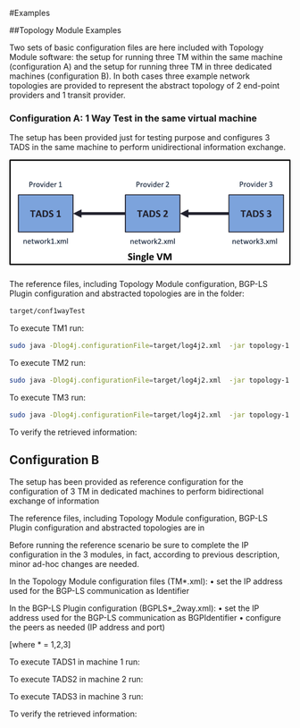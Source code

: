 #Examples 

##Topology Module Examples

Two sets of basic configuration files are here included with Topology Module software: the setup for running three TM within the same machine (configuration A) and the setup for running three TM in three dedicated machines (configuration B). In both cases three example network topologies are provided to represent the abstract topology of 2 end-point providers and 1 transit provider.

### Configuration A: 1 Way Test in the same virtual machine

The setup has been provided just for testing purpose and configures 3 TADS in the same machine to perform unidirectional information exchange.

![1WayTest](figures/1wayTest.png?raw=true "Test with 3 TM")

The reference files, including Topology Module configuration, BGP-LS Plugin configuration and abstracted topologies are in the folder:
  ```bash
target/conf1wayTest
  ```

To execute TM1 run:
  ```bash
  sudo java -Dlog4j.configurationFile=target/log4j2.xml  -jar topology-1.3.2-shaded.jar target/conf1wayTest/TM1.xml
  ```

To execute TM2 run:
   ```bash
 sudo java -Dlog4j.configurationFile=target/log4j2.xml  -jar topology-1.3.2-shaded.jar target/conf1wayTest/TM2.xml
  ```

To execute TM3 run:
   ```bash
 sudo java -Dlog4j.configurationFile=target/log4j2.xml  -jar topology-1.3.2-shaded.jar target/conf1wayTest/TM3.xml
  ```

To verify the retrieved information:
  
## Configuration B
The setup has been provided as reference configuration for the configuration of 3 TM in dedicated machines to perform bidirectional exchange of information 

The reference files, including Topology Module configuration, BGP-LS Plugin configuration and abstracted topologies are in
 

Before running the reference scenario be sure to complete the IP configuration in the 3 modules, in fact, according to previous description, minor ad-hoc changes are needed.

In the Topology Module configuration files (TM*.xml): 
•	set the IP address used for the BGP-LS communication as Identifier

In the BGP-LS Plugin configuration (BGPLS*_2way.xml):
•	set the IP address used for the BGP-LS communication as BGPIdentifier
•	configure the peers as needed (IP address and port) 

[where * = 1,2,3] 

To execute TADS1 in machine 1 run:
 

To execute TADS2 in machine 2 run:
 

To execute TADS3 in machine 3 run:
 

To verify the retrieved information:
 

